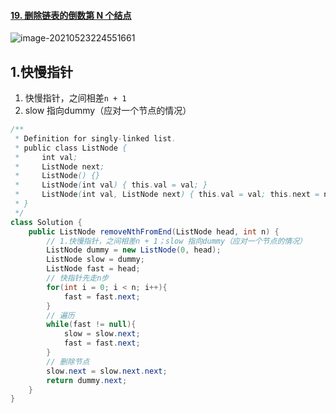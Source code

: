 #### [19. 删除链表的倒数第 N 个结点](https://leetcode-cn.com/problems/remove-nth-node-from-end-of-list/)

![image-20210523224551661](https://raw.githubusercontent.com/TWDH/Leetcode-From-Zero/pictures/img/image-20210523224551661.png)

## 1.快慢指针

1. 快慢指针，之间相差`n + 1`
2. slow 指向dummy（应对一个节点的情况）

```java
/**
 * Definition for singly-linked list.
 * public class ListNode {
 *     int val;
 *     ListNode next;
 *     ListNode() {}
 *     ListNode(int val) { this.val = val; }
 *     ListNode(int val, ListNode next) { this.val = val; this.next = next; }
 * }
 */
class Solution {
    public ListNode removeNthFromEnd(ListNode head, int n) {
        // 1.快慢指针，之间相差n + 1；slow 指向dummy（应对一个节点的情况）
        ListNode dummy = new ListNode(0, head);
        ListNode slow = dummy;
        ListNode fast = head;
        // 快指针先走n步
        for(int i = 0; i < n; i++){
            fast = fast.next;   
        }
        // 遍历
        while(fast != null){
            slow = slow.next;
            fast = fast.next;
        }
        // 删除节点
        slow.next = slow.next.next;
        return dummy.next;
    }
}
```

